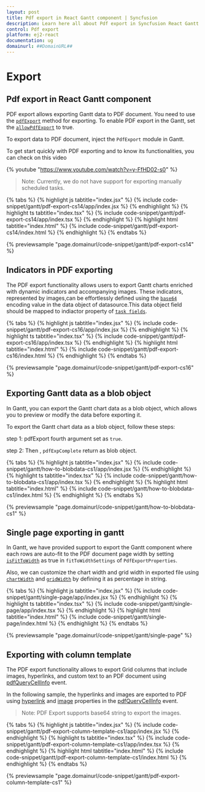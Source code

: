 ```yaml
---
layout: post
title: Pdf export in React Gantt component | Syncfusion
description: Learn here all about Pdf export in Syncfusion React Gantt component of Syncfusion Essential JS 2 and more.
control: Pdf export 
platform: ej2-react
documentation: ug
domainurl: ##DomainURL##
---
```


# Export

## Pdf export in React Gantt component

PDF export allows exporting Gantt data to PDF document. You need to use the [`pdfExport`](https://ej2.syncfusion.com/react/documentation/api/gantt/#pdfexport) method for exporting. To enable PDF export in the Gantt, set the [`allowPdfExport`](https://ej2.syncfusion.com/react/documentation/api/gantt/#allowpdfexport) to true.

To export data to PDF document, inject the `PdfExport` module in Gantt.

To get start quickly with PDF exporting and to know its functionalities, you can check on this video

{% youtube "https://www.youtube.com/watch?v=y-FfHD02-s0" %}

>Note: Currently, we do not have support for exporting manually scheduled tasks.

{% tabs %}
{% highlight js tabtitle="index.jsx" %}
{% include code-snippet/gantt/pdf-export-cs14/app/index.jsx %}
{% endhighlight %}
{% highlight ts tabtitle="index.tsx" %}
{% include code-snippet/gantt/pdf-export-cs14/app/index.tsx %}
{% endhighlight %}
{% highlight html tabtitle="index.html" %}
{% include code-snippet/gantt/pdf-export-cs14/index.html %}
{% endhighlight %}
{% endtabs %}
        
{% previewsample "page.domainurl/code-snippet/gantt/pdf-export-cs14" %}

## Indicators in PDF exporting 

The PDF export functionality allows users to export Gantt charts enriched with dynamic indicators and accompanying images.
These indicators, represented by images,can be effortlessly defined using the  [`base64`](https://ej2.syncfusion.com/react/documentation/api/gantt/iIndicator/#base64) encoding value in the data object of datasource.This data object field should be mapped to indiactor property of [`task fields`](https://ej2.syncfusion.com/react/documentation/api/gantt/taskFields/#indicators).

{% tabs %}
{% highlight js tabtitle="index.jsx" %}
{% include code-snippet/gantt/pdf-export-cs16/app/index.jsx %}
{% endhighlight %}
{% highlight ts tabtitle="index.tsx" %}
{% include code-snippet/gantt/pdf-export-cs16/app/index.tsx %}
{% endhighlight %}
{% highlight html tabtitle="index.html" %}
{% include code-snippet/gantt/pdf-export-cs16/index.html %}
{% endhighlight %}
{% endtabs %}
        
{% previewsample "page.domainurl/code-snippet/gantt/pdf-export-cs16" %}

## Exporting Gantt data as a blob object

In Gantt, you can export the Gantt chart data as a blob object, which allows you to preview or modify the data before exporting it.

To export the Gantt chart data as a blob object, follow these steps:

step 1: pdfExport fourth argument set as `true`.

step 2: Then , `pdfExpComplete` return as blob object.

{% tabs %}
{% highlight js tabtitle="index.jsx" %}
{% include code-snippet/gantt/how-to-blobdata-cs1/app/index.jsx %}
{% endhighlight %}
{% highlight ts tabtitle="index.tsx" %}
{% include code-snippet/gantt/how-to-blobdata-cs1/app/index.tsx %}
{% endhighlight %}
{% highlight html tabtitle="index.html" %}
{% include code-snippet/gantt/how-to-blobdata-cs1/index.html %}
{% endhighlight %}
{% endtabs %}
        
{% previewsample "page.domainurl/code-snippet/gantt/how-to-blobdata-cs1" %}

## Single page exporting in gantt


In Gantt, we have provided support to export the Gantt component where each rows are auto-fit to the PDF document page width by setting [`isFitToWidth`](https://ej2.syncfusion.com/react/documentation/api/gantt/pdfExportProperties/fitToWidthSettings/#isFitToWidth) as true in <code>fitToWidthSettings</code> of <code>PdfExportProperties</code>.

Also, we can customize the chart width and grid width in exported file using [`chartWidth`](https://ej2.syncfusion.com/react/documentation/api/gantt/pdfExportProperties/fitToWidthSettings/isFitToWidth/#chartWidth) and [`gridWidth`](https://ej2.syncfusion.com/react/documentation/api/gantt/pdfExportProperties/fitToWidthSettings/isFitToWidth/#gridWidth) by defining it as percentage in string.

{% tabs %}
{% highlight js tabtitle="index.jsx" %}
{% include code-snippet/gantt/single-page/app/index.jsx %}
{% endhighlight %}
{% highlight ts tabtitle="index.tsx" %}
{% include code-snippet/gantt/single-page/app/index.tsx %}
{% endhighlight %}
{% highlight html tabtitle="index.html" %}
{% include code-snippet/gantt/single-page/index.html %}
{% endhighlight %}
{% endtabs %}
        
{% previewsample "page.domainurl/code-snippet/gantt/single-page" %}

## Exporting with column template

The PDF export functionality allows to export Grid columns that include images, hyperlinks, and custom text to an PDF document using [pdfQueryCellInfo](https://helpej2.syncfusion.com/react/documentation/api/gantt/pdfQueryCellInfoEventArgs/) event.

In the following sample, the hyperlinks and images are exported to PDF using [hyperlink](https://helpej2.syncfusion.com/react/documentation/api/gantt/pdfQueryCellInfoEventArgs/#hyperlink) and [image](https://helpej2.syncfusion.com/react/documentation/api/gantt/pdfQueryCellInfoEventArgs/#image) properties in the [pdfQueryCellInfo](https://helpej2.syncfusion.com/react/documentation/api/gantt/pdfQueryCellInfoEventArgs/) event.

>Note: PDF Export supports base64 string to export the images.

{% tabs %}
{% highlight js tabtitle="index.jsx" %}
{% include code-snippet/gantt/pdf-export-column-template-cs1/app/index.jsx %}
{% endhighlight %}
{% highlight ts tabtitle="index.tsx" %}
{% include code-snippet/gantt/pdf-export-column-template-cs1/app/index.tsx %}
{% endhighlight %}
{% highlight html tabtitle="index.html" %}
{% include code-snippet/gantt/pdf-export-column-template-cs1/index.html %}
{% endhighlight %}
{% endtabs %}
        
{% previewsample "page.domainurl/code-snippet/gantt/pdf-export-column-template-cs1" %}